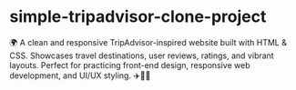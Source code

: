 # simple-tripadvisor-clone-project
🌍 A clean and responsive TripAdvisor-inspired website built with HTML &amp; CSS. Showcases travel destinations, user reviews, ratings, and vibrant layouts. Perfect for practicing front-end design, responsive web development, and UI/UX styling. ✈️📍💬     
